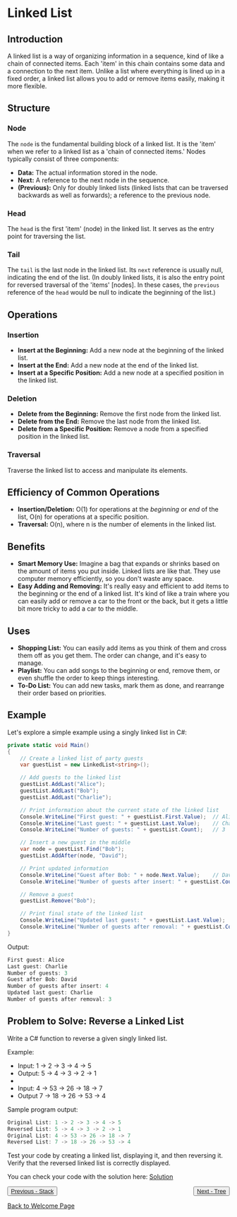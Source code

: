 # Linked List

## Introduction

A linked list is a way of organizing information in a sequence, kind of like a chain of connected items. Each 'item' in
this chain contains some data and a connection to the next item. Unlike a list where everything is lined up in a fixed
order, a linked list allows you to add or remove items easily, making it more flexible.

## Structure

### Node

The `node` is the fundamental building block of a linked list. It is the 'item' when we refer to a linked list as a
'chain of connected items.' Nodes typically consist of three components:

- **Data:** The actual information stored in the node.
- **Next:** A reference to the next node in the sequence.
- **(Previous):** Only for doubly linked lists (linked lists that can be traversed backwards as well as forwards); a
reference to the previous node.

### Head

The `head` is the first 'item' (node) in the linked list. It serves as the entry point for traversing the list.

### Tail

The `tail` is the last node in the linked list. Its `next` reference is usually null, indicating the end of the list.
(In doubly linked lists, it is also the entry point for reversed traversal of the 'items' [nodes]. In these cases, the
`previous` reference of the `head` would be null to indicate the beginning of the list.)

## Operations

### Insertion

- **Insert at the Beginning:** Add a new node at the beginning of the linked list.
- **Insert at the End:** Add a new node at the end of the linked list.
- **Insert at a Specific Position:** Add a new node at a specified position in the linked list.

### Deletion

- **Delete from the Beginning:** Remove the first node from the linked list.
- **Delete from the End:** Remove the last node from the linked list.
- **Delete from a Specific Position:** Remove a node from a specified position in the linked list.

### Traversal

Traverse the linked list to access and manipulate its elements.

## Efficiency of Common Operations

- **Insertion/Deletion:** O(1) for operations at the _beginning_ or _end_ of the list, O(n) for operations at a
specific position.
- **Traversal:** O(n), where n is the number of elements in the linked list.

## Benefits

- **Smart Memory Use:** Imagine a bag that expands or shrinks based on the amount of items you put inside. Linked lists
are like that. They use computer memory efficiently, so you don't waste any space.
- **Easy Adding and Removing:** It's really easy and efficient to add items to the beginning or the end of a linked
list. It's kind of like a train where you can easily add or remove a car to the front or the back, but it gets a
little bit more tricky to add a car to the middle.

## Uses

- **Shopping List:** You can easily add items as you think of them and cross them off as you get them. The order can
change, and it's easy to manage.
- **Playlist:** You can add songs to the beginning or end, remove them, or even shuffle the order to keep things
interesting.
- **To-Do List:** You can add new tasks, mark them as done, and rearrange their order based on priorities.

## Example

Let's explore a simple example using a singly linked list in C#:

```csharp
private static void Main()
{
    // Create a linked list of party guests
    var guestList = new LinkedList<string>();

    // Add guests to the linked list
    guestList.AddLast("Alice");
    guestList.AddLast("Bob");
    guestList.AddLast("Charlie");

    // Print information about the current state of the linked list
    Console.WriteLine("First guest: " + guestList.First.Value);  // Alice
    Console.WriteLine("Last guest: " + guestList.Last.Value);    // Charlie
    Console.WriteLine("Number of guests: " + guestList.Count);   // 3

    // Insert a new guest in the middle
    var node = guestList.Find("Bob");
    guestList.AddAfter(node, "David");

    // Print updated information
    Console.WriteLine("Guest after Bob: " + node.Next.Value);    // David
    Console.WriteLine("Number of guests after insert: " + guestList.Count);  // 4

    // Remove a guest
    guestList.Remove("Bob");

    // Print final state of the linked list
    Console.WriteLine("Updated last guest: " + guestList.Last.Value);  // David
    Console.WriteLine("Number of guests after removal: " + guestList.Count);  // 3
}
```

Output:
```csharp
First guest: Alice
Last guest: Charlie
Number of guests: 3
Guest after Bob: David
Number of guests after insert: 4
Updated last guest: Charlie
Number of guests after removal: 3
```

## Problem to Solve: Reverse a Linked List

Write a C# function to reverse a given singly linked list.

Example: 
- Input:  1 -> 2 -> 3 -> 4 -> 5
- Output: 5 -> 4 -> 3 -> 2 -> 1
- 
- Input: 4 -> 53 -> 26 -> 18 -> 7
- Output 7 -> 18 -> 26 -> 53 -> 4

Sample program output:
```csharp
Original List: 1 -> 2 -> 3 -> 4 -> 5
Reversed List: 5 -> 4 -> 3 -> 2 -> 1
Original List: 4 -> 53 -> 26 -> 18 -> 7
Reversed List: 7 -> 18 -> 26 -> 53 -> 4
```

Test your code by creating a linked list, displaying it, and then reversing it. Verify that the reversed linked list is correctly displayed.

You can check your code with the solution here: [Solution](ds2-solution/Program.cs)

<button>[Previous - Stack](./1-stack.md)</button> <button style="float: right">[Next - Tree](./3-tree.md)</button>

[Back to Welcome Page](0-welcome.md)
